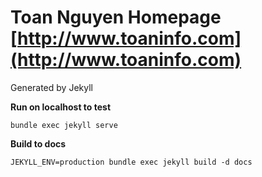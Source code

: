 # Toan Nguyen Homepage [http://www.toaninfo.com](http://www.toaninfo.com)

Generated by Jekyll

**Run on localhost to test**
```
bundle exec jekyll serve
```

**Build to docs**
```
JEKYLL_ENV=production bundle exec jekyll build -d docs
```
